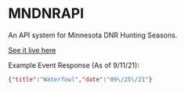 # MNDNRAPI
An API system for Minnesota DNR Hunting Seasons.

[See it live here](https://samzy.dev/api/hunting/request.php)

Example Event Response (As of 9/11/21):
```json
{"title":"Waterfowl","date":"09\/25\/21"}
```
